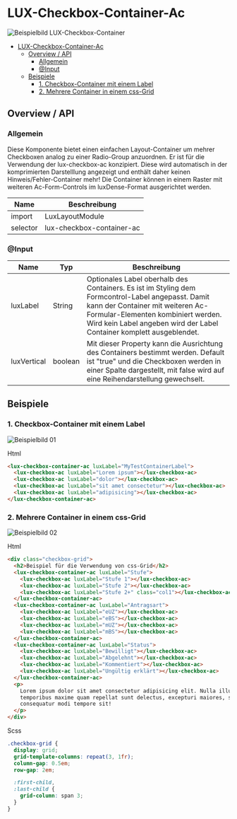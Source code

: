 # LUX-Checkbox-Container-Ac

![Beispielbild LUX-Checkbox-Container](https://raw.githubusercontent.com/wiki/IHK-GfI/lux-components/Versions/v15/lux‐checkbox‐container‐ac-v15-img.png)

- [LUX-Checkbox-Container-Ac](#lux-checkbox-container-ac)
  - [Overview / API](#overview--api)
    - [Allgemein](#allgemein)
    - [@Input](#input)
  - [Beispiele](#beispiele)
    - [1. Checkbox-Container mit einem Label](#1-checkbox-container-mit-einem-label)
    - [2. Mehrere Container in einem css-Grid](#2-mehrere-container-in-einem-css-grid)

## Overview / API

### Allgemein

Diese Komponente bietet einen einfachen Layout-Container um mehrer Checkboxen analog zu einer Radio-Group anzuordnen. Er ist für die Verwendung der lux-checkbox-ac konzipiert. Diese wird automatisch in der komprimierten Darstelllung angezeigt und enthält daher keinen Hinweis/Fehler-Container mehr! Die Container können in einem Raster mit weiteren Ac-Form-Controls im luxDense-Format ausgerichtet werden.

| Name     | Beschreibung              |
| -------- | ------------------------- |
| import   | LuxLayoutModule           |
| selector | lux-checkbox-container-ac |

### @Input

| Name        | Typ     | Beschreibung                                                                                                                                                                                                                                        |
| ----------- | ------- | --------------------------------------------------------------------------------------------------------------------------------------------------------------------------------------------------------------------------------------------------- |
| luxLabel    | String  | Optionales Label oberhalb des Containers. Es ist im Styling dem Formcontrol-Label angepasst. Damit kann der Container mit weiteren Ac-Formular-Elementen kombiniert werden. Wird kein Label angeben wird der Label Container komplett ausgeblendet. |
| luxVertical | boolean | Mit dieser Property kann die Ausrichtung des Containers bestimmt werden. Default ist "true" und die Checkboxen werden in einer Spalte dargestellt, mit false wird auf eine Reihendarstellung gewechselt.                                            |

## Beispiele

### 1. Checkbox-Container mit einem Label

![Beispielbild 01](https://raw.githubusercontent.com/wiki/IHK-GfI/lux-components/Versions/v15/lux‐checkbox‐container‐ac-v15-img-01.png)

Html

```html
<lux-checkbox-container-ac luxLabel="MyTestContainerLabel">
  <lux-checkbox-ac luxLabel="Lorem ipsum"></lux-checkbox-ac>
  <lux-checkbox-ac luxLabel="dolor"></lux-checkbox-ac>
  <lux-checkbox-ac luxLabel="sit amet consectetur"></lux-checkbox-ac>
  <lux-checkbox-ac luxLabel="adipisicing"></lux-checkbox-ac>
</lux-checkbox-container-ac>
```

### 2. Mehrere Container in einem css-Grid

![Beispielbild 02](https://raw.githubusercontent.com/wiki/IHK-GfI/lux-components/Versions/v15/lux‐checkbox‐container‐ac-v15-img-02.png)

Html

```html
<div class="checkbox-grid">
  <h2>Beispiel für die Verwendung von css-Grid</h2>
  <lux-checkbox-container-ac luxLabel="Stufe">
    <lux-checkbox-ac luxLabel="Stufe 1"></lux-checkbox-ac>
    <lux-checkbox-ac luxLabel="Stufe 2"></lux-checkbox-ac>
    <lux-checkbox-ac luxLabel="Stufe 2+" class="col1"></lux-checkbox-ac>
  </lux-checkbox-container-ac>
  <lux-checkbox-container-ac luxLabel="Antragsart">
    <lux-checkbox-ac luxLabel="eUZ"></lux-checkbox-ac>
    <lux-checkbox-ac luxLabel="eBS"></lux-checkbox-ac>
    <lux-checkbox-ac luxLabel="mUZ"></lux-checkbox-ac>
    <lux-checkbox-ac luxLabel="mBS"></lux-checkbox-ac>
  </lux-checkbox-container-ac>
  <lux-checkbox-container-ac luxLabel="Status">
    <lux-checkbox-ac luxLabel="Bewilligt"></lux-checkbox-ac>
    <lux-checkbox-ac luxLabel="Abgelehnt"></lux-checkbox-ac>
    <lux-checkbox-ac luxLabel="Kommentiert"></lux-checkbox-ac>
    <lux-checkbox-ac luxLabel="Ungültig erklärt"></lux-checkbox-ac>
  </lux-checkbox-container-ac>
  <p>
    Lorem ipsum dolor sit amet consectetur adipisicing elit. Nulla illum
    temporibus maxime quam repellat sunt delectus, excepturi maiores, saepe
    consequatur modi tempore sit!
  </p>
</div>
```

Scss

```scss
.checkbox-grid {
  display: grid;
  grid-template-columns: repeat(3, 1fr);
  column-gap: 0.5em;
  row-gap: 2em;

  :first-child,
  :last-child {
    grid-column: span 3;
  }
}
```
